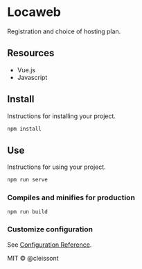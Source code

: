 # Locaweb

Registration and choice of hosting plan.

## Resources

- Vue.js
- Javascript

## Install

Instructions for installing your project.

```bash
npm install
```

## Use

Instructions for using your project.

```bash
npm run serve
```

### Compiles and minifies for production

```
npm run build
```

### Customize configuration

See [Configuration Reference](https://cli.vuejs.org/config/).

MIT © @cleissont
